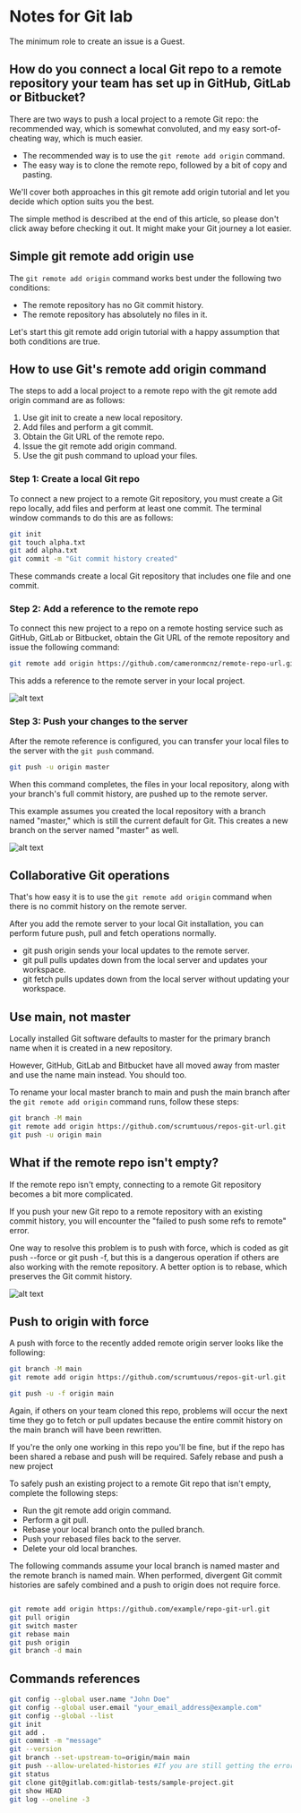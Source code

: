# Notes for Git lab

The minimum role to create an issue is a Guest.

## How do you connect a local Git repo to a remote repository your team has set up in GitHub, GitLab or Bitbucket?

There are two ways to push a local project to a remote Git repo: the recommended way, which is somewhat convoluted, and my easy sort-of-cheating way, which is much easier.

- The recommended way is to use the `git remote add origin` command.
- The easy way is to clone the remote repo, followed by a bit of copy and pasting.

We'll cover both approaches in this git remote add origin tutorial and let you decide which option suits you the best.

The simple method is described at the end of this article, so please don't click away before checking it out. It might make your Git journey a lot easier.

## Simple git remote add origin use

The `git remote add origin` command works best under the following two conditions:

- The remote repository has no Git commit history.
- The remote repository has absolutely no files in it.

Let's start this git remote add origin tutorial with a happy assumption that both conditions are true.

## How to use Git's remote add origin command

The steps to add a local project to a remote repo with the git remote add origin command are as follows:

1. Use git init to create a new local repository.
2. Add files and perform a git commit.
3. Obtain the Git URL of the remote repo.
4. Issue the git remote add origin command.
5. Use the git push command to upload your files.

### Step 1: Create a local Git repo

To connect a new project to a remote Git repository, you must create a Git repo locally, add files and perform at least one commit. The terminal window commands to do this are as follows:

```bash
git init
git touch alpha.txt
git add alpha.txt
git commit -m "Git commit history created"
```

These commands create a local Git repository that includes one file and one commit.

### Step 2: Add a reference to the remote repo

To connect this new project to a repo on a remote hosting service such as GitHub, GitLab or Bitbucket, obtain the Git URL of the remote repository and issue the following command:

```bash
git remote add origin https://github.com/cameronmcnz/remote-repo-url.git
```
This adds a reference to the remote server in your local project.

![alt text](figure1-h.jpg)

### Step 3: Push your changes to the server

After the remote reference is configured, you can transfer your local files to the server with the `git push` command.

```bash
git push -u origin master
```

When this command completes, the files in your local repository, along with your branch's full commit history, are pushed up to the remote server.

This example assumes you created the local repository with a branch named "master," which is still the current default for Git. This creates a new branch on the server named "master" as well.

![alt text](figure2-h.jpg)

## Collaborative Git operations

That's how easy it is to use the `git remote add origin` command when there is no commit history on the remote server.

After you add the remote server to your local Git installation, you can perform future push, pull and fetch operations normally.

- git push origin sends your local updates to the remote server.
- git pull pulls updates down from the local server and updates your workspace.
- git fetch pulls updates down from the local server without updating your workspace.

## Use main, not master

Locally installed Git software defaults to master for the primary branch name when it is created in a new repository.

However, GitHub, GitLab and Bitbucket have all moved away from master and use the name main instead. You should too.

To rename your local master branch to main and push the main branch after the `git remote add origin` command runs, follow these steps:

```bash
git branch -M main
git remote add origin https://github.com/scrumtuous/repos-git-url.git
git push -u origin main
```

## What if the remote repo isn't empty?

If the remote repo isn't empty, connecting to a remote Git repository becomes a bit more complicated.

If you push your new Git repo to a remote repository with an existing commit history, you will encounter the "failed to push some refs to remote" error.

One way to resolve this problem is to push with force, which is coded as git push --force or git push -f, but this is a dangerous operation if others are also working with the remote repository. A better option is to rebase, which preserves the Git commit history.

![alt text](figure3-h.jpg)

## Push to origin with force

A push with force to the recently added remote origin server looks like the following:

```bash
git branch -M main
git remote add origin https://github.com/scrumtuous/repos-git-url.git
```

```bash
git push -u -f origin main
```

Again, if others on your team cloned this repo, problems will occur the next time they go to fetch or pull updates because the entire commit history on the main branch will have been rewritten.

If you're the only one working in this repo you'll be fine, but if the repo has been shared a rebase and push will be required.
Safely rebase and push a new project

To safely push an existing project to a remote Git repo that isn't empty, complete the following steps:

- Run the git remote add origin command.
- Perform a git pull.
- Rebase your local branch onto the pulled branch.
- Push your rebased files back to the server.
- Delete your old local branches.

The following commands assume your local branch is named master and the remote branch is named main. When performed, divergent Git commit histories are safely combined and a push to origin does not require force.

```bash

git remote add origin https://github.com/example/repo-git-url.git
git pull origin
git switch master
git rebase main
git push origin
git branch -d main
```

## Commands references

```bash
git config --global user.name "John Doe"
git config --global user.email "your_email_address@example.com"
git config --global --list
git init
git add . 
git commit -m "message"
git --version
git branch --set-upstream-to=origin/main main
git push --allow-urelated-histories #If you are still getting the error with histories
git status
git clone git@gitlab.com:gitlab-tests/sample-project.git
git show HEAD
git log --oneline -3
```